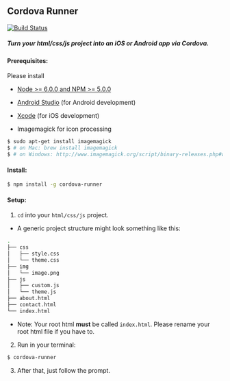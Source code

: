 ## Cordova Runner

[![Build Status](https://travis-ci.org/dankreiger/cordova-runner.svg?branch=master)](https://travis-ci.org/dankreiger/cordova-runner)


##### Turn your html/css/js project into an iOS or Android app via Cordova.

#### Prerequisites:

Please install
- [Node >= 6.0.0 and NPM >= 5.0.0](./NODE_INSTALL.md)
- [Android Studio](https://developer.android.com/studio/index.html) (for Android development)
- [Xcode](https://itunes.apple.com/de/app/xcode/id497799835?l=en&mt=12) (for iOS development)

- Imagemagick for icon processing

``` bash
$ sudo apt-get install imagemagick
$ # on Mac: brew install imagemagick
$ # on Windows: http://www.imagemagick.org/script/binary-releases.php#windows (check "Legacy tools")
```

#### Install:

```bash
$ npm install -g cordova-runner
```

#### Setup:

1. `cd` into your `html/css/js` project.

  - A generic project structure might look something like this:

  ```bash
  .
  ├── css
  │   ├── style.css
  │   └── theme.css
  ├── img
  │   └── image.png
  ├── js
  │   ├── custom.js
  │   └── theme.js
  ├── about.html
  ├── contact.html
  └── index.html

  ```

  - Note: Your root html **must** be called `index.html`. Please rename your root html file if you have to.

2. Run in your terminal:

```bash
$ cordova-runner
```

3. After that, just follow the prompt.
